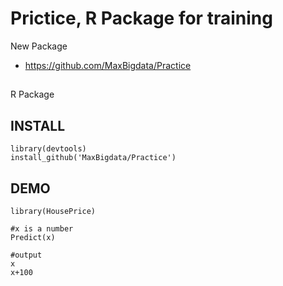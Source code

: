  Prictice, R Package for training
=======================

New Package 

+ https://github.com/MaxBigdata/Practice


## 

R Package 


## INSTALL

```{r}
library(devtools)
install_github('MaxBigdata/Practice')
```

## DEMO

```{r}
library(HousePrice)

#x is a number
Predict(x)

#output
x
x+100
